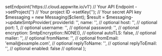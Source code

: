 <?php

use Appwrite\Client;
use Appwrite\Services\Messaging;

$client = (new Client())
    ->setEndpoint('https://<REGION>.cloud.appwrite.io/v1') // Your API Endpoint
    ->setProject('<YOUR_PROJECT_ID>') // Your project ID
    ->setKey('<YOUR_API_KEY>'); // Your secret API key

$messaging = new Messaging($client);

$result = $messaging->updateSmtpProvider(
    providerId: '<PROVIDER_ID>',
    name: '<NAME>', // optional
    host: '<HOST>', // optional
    port: 1, // optional
    username: '<USERNAME>', // optional
    password: '<PASSWORD>', // optional
    encryption: SmtpEncryption::NONE(), // optional
    autoTLS: false, // optional
    mailer: '<MAILER>', // optional
    fromName: '<FROM_NAME>', // optional
    fromEmail: 'email@example.com', // optional
    replyToName: '<REPLY_TO_NAME>', // optional
    replyToEmail: '<REPLY_TO_EMAIL>', // optional
    enabled: false // optional
);